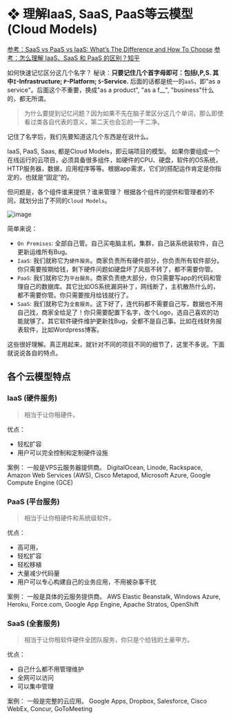 # ❖ 理解IaaS, SaaS, PaaS等云模型 (Cloud Models)

[参考：SaaS vs PaaS vs IaaS: What’s The Difference and How To Choose](https://www.bmc.com/blogs/saas-vs-paas-vs-iaas-whats-the-difference-and-how-to-choose/)
[参考：怎么理解 IaaS、SaaS 和 PaaS 的区别？知乎](https://www.zhihu.com/question/20387284)


如何快速记忆区分这几个名字？
秘诀：**只要记住几个首字母即可：包括I,P,S. 其中`I`-Infrastructure; `P`-Platform; `S`-Service.** 
后面的话都是统一的`aaS`，即"as a service"。后面这个不重要，换成"as a product", "as a f__", "business"什么的，都无所谓。

> 为什么要提到记忆问题？因为如果不先在脑子里区分这几个单词，那么即使看过类各自代表的意义，第二天也会忘的一干二净。

记住了名字后，我们先要知道这几个东西是在说什么。

IaaS, PaaS, Saas, 都是Cloud Models，即云端项目的模型。
如果你要组成一个在线运行的云项目，必须具备很多组件，如硬件的CPU、硬盘，软件的OS系统，HTTP服务器，数据，应用程序等等。根据app需求，它们的搭配运作肯定是你指定的，也就是“固定”的。

但问题是，各个组件谁来提供？谁来管理？
根据各个组件的提供和管理者的不同，就划分出了不同的`Cloud Models`。


![image](https://user-images.githubusercontent.com/14041622/52036245-a4e76c80-2567-11e9-9882-0bca96968b88.png)

简单来说：
- `On Premises`: 全部自己管。自己买电脑主机，集群，自己装系统装软件，自己更新运维所有Bug。
- `IaaS`: 我们就称它为`硬件服务`。商家负责所有硬件部分，你负责所有软件部分。你只需要按期给钱，剩下硬件问题如硬盘坏了风扇不转了，都不需要你管。
- `PaaS`: 我们就称它为`平台服务`。商家负责绝大部分，你只需要写app的代码和管理自己的数据库。其它比如OS系统漏洞补丁，网线断了，主机散热什么的，都不需要你管。你只需要按月给钱就行了。
- `SaaS`: 我们就称它为`全套服务`。这下好了，连代码都不需要自己写，数据也不用自己找，商家全给足了！你只需要配置下名字，改个Logo，选自己喜欢的功能就够了。其它软件硬件维护更新找Bug，全都不是自己事。比如在线财务报表软件，比如Wordpress博客。


这些很好理解。真正用起来，就针对不同的项目不同的细节了，这里不多说。下面就说说各自的特点。


## 各个云模型特点

### IaaS (硬件服务)

> 相当于让你租硬件。

优点：
- 轻松扩容
- 用户可以完全控制和定制硬件设施

案例：
一般是VPS云服务器提供商。
DigitalOcean, Linode, Rackspace, Amazon Web Services (AWS), Cisco Metapod, Microsoft Azure, Google Compute Engine (GCE)

### PaaS (平台服务)

> 相当于让你租硬件和系统级软件。

优点：
- 高可用，
- 轻松扩容
- 轻松移植
- 大量减少代码量
- 用户可以专心构建自己的业务应用，不用被杂事干扰

案例：
一般是具体的云服务提供商。
AWS Elastic Beanstalk, Windows Azure, Heroku, Force.com, Google App Engine, Apache Stratos, OpenShift

### SaaS (全套服务)

> 相当于让你租软件硬件全团队服务，你只是个给钱的土豪甲方。

优点：
- 自己什么都不用管理维护
- 全网可以访问
- 可以集中管理

案例：
一般是完整的云应用。
Google Apps, Dropbox, Salesforce, Cisco WebEx, Concur, GoToMeeting